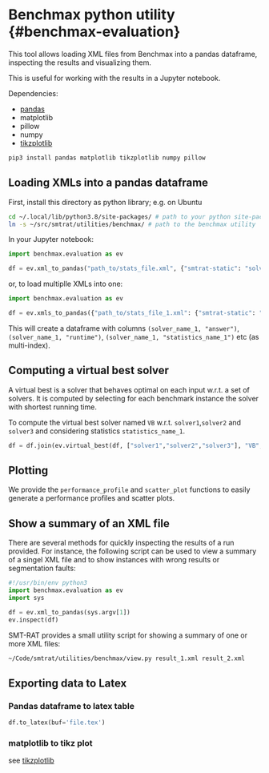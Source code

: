 # Benchmax python utility {#benchmax-evaluation}

This tool allows loading XML files from Benchmax into a pandas dataframe, inspecting the results and visualizing them.

This is useful for working with the results in a Jupyter notebook.

Dependencies:

* [pandas](https://pandas.pydata.org/)
* matplotlib
* pillow
* numpy
* [tikzplotlib](https://github.com/nschloe/tikzplotlib)

```bash
pip3 install pandas matplotlib tikzplotlib numpy pillow
```

## Loading XMLs into a pandas dataframe

First, install this directory as python library; e.g. on Ubuntu
```bash
cd ~/.local/lib/python3.8/site-packages/ # path to your python site-packages directory
ln -s ~/src/smtrat/utilities/benchmax/ # path to the benchmax utility
```

In your Jupyter notebook:

```python
import benchmax.evaluation as ev

df = ev.xml_to_pandas("path_to/stats_file.xml", {"smtrat-static": "solver_name"}, ["statistics_name_1","statistics_name_2"]) # second and third parameter is optional
```

or, to load multiplle XMLs into one:

```python
import benchmax.evaluation as ev

df = ev.xmls_to_pandas({"path_to/stats_file_1.xml": {"smtrat-static": "solver_name_1"}, "path_to/stats_file_2.xml": {"smtrat-static": "solver_name_2"}}, ["statistics_name_1","statistics_name_2"]) # second parameter is optional
```

This will create a dataframe with columns `(solver_name_1, "answer")`, `(solver_name_1, "runtime")`, `(solver_name_1, "statistics_name_1")` etc (as multi-index).

## Computing a virtual best solver

A virtual best is a solver that behaves optimal on each input w.r.t. a set of solvers. It is computed by selecting for each benchmark instance the solver with shortest running time. 

To compute the virtual best solver named `VB` w.r.t. `solver1`,`solver2` and `solver3` and considering statistics `statistics_name_1`.

```python
df = df.join(ev.virtual_best(df, ["solver1","solver2","solver3"], "VB", ['statistics_name_1']))
```

## Plotting

We provide the `performance_profile` and `scatter_plot` functions to easily generate a performance profiles and scatter plots.

## Show a summary of an XML file

There are several methods for quickly inspecting the results of a run provided. For instance, the following script can be used to view a summary of a singel XML file and to show instances with wrong results or segmentation faults:

```python
#!/usr/bin/env python3
import benchmax.evaluation as ev
import sys

df = ev.xml_to_pandas(sys.argv[1])
ev.inspect(df)
```

SMT-RAT provides a small utility script for showing a summary of one or more XML files:

```bash
~/Code/smtrat/utilities/benchmax/view.py result_1.xml result_2.xml
```

## Exporting data to Latex

### Pandas dataframe to latex table
```python
df.to_latex(buf='file.tex')
```

### matplotlib to tikz plot

see [tikzplotlib](https://github.com/nschloe/tikzplotlib)